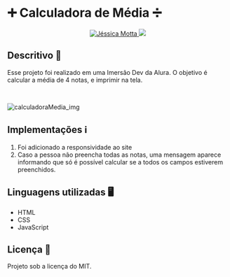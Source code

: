  # 	:heavy_plus_sign: **Calculadora de Média** 	:heavy_division_sign:	


<p align="center">	
  <a href="https://www.linkedin.com/in/jessicamotta17/">
    <img alt="Jéssica Motta" src="https://img.shields.io/badge/-LinkedIn-%230077B5?style=for-the-badge&logo=linkedin&logoColor=white" />
  </a>

  <a href = "mailto:jessicamotta.dev@gmail.com">
   <img src="https://img.shields.io/badge/-Gmail-%23333?style=for-the-badge&logo=gmail&logoColor=white" target="_blank">
 </a>
 </p>



## Descritivo :bookmark_tabs:

Esse projeto foi realizado em uma Imersão Dev da Alura.
O objetivo é calcular a média de 4 notas, e imprimir na tela.

<div style="display: inline_block"><br>
  
  
  

![calculadoraMedia_img](https://user-images.githubusercontent.com/30941796/155593806-2bf663df-810b-4e1c-880e-e43b69878f1f.png)




## Implementações :information_source:
1. Foi adicionado a responsividade ao site
2. Caso a pessoa não preencha todas as notas, uma mensagem aparece informando que só é possível calcular se a todos os campos estiverem preenchidos.
  
  
## Linguagens utilizadas :desktop_computer:	
  
- HTML
- CSS
- JavaScript
                                  
                                  
## Licença :scroll:	
Projeto sob a licença do MIT.
